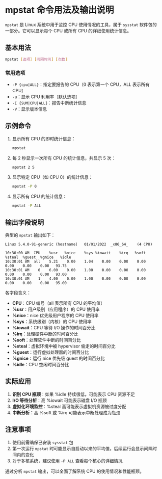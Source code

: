 # mpstat 命令用法及输出说明

`mpstat` 是 Linux 系统中用于监控 CPU 使用情况的工具，属于 `sysstat` 软件包的一部分。它可以显示每个 CPU 或所有 CPU 的详细使用统计信息。

## 基本用法

```bash
mpstat [选项] [间隔时间] [次数]
```

### 常用选项

- `-P {cpu|ALL}`：指定要报告的 CPU（0 表示第一个 CPU，ALL 表示所有 CPU）
- `-u`：显示 CPU 利用率（默认选项）
- `-I {SUM|CPU|ALL}`：报告中断统计信息
- `-V`：显示版本信息

## 示例命令

1. 显示所有 CPU 的即时统计信息：
   ```bash
   mpstat
   ```

2. 每 2 秒显示一次所有 CPU 的统计信息，共显示 5 次：
   ```bash
   mpstat 2 5
   ```

3. 显示特定 CPU（如 CPU 0）的统计信息：
   ```bash
   mpstat -P 0
   ```

4. 显示所有 CPU 的统计信息：
   ```bash
   mpstat -P ALL
   ```

## 输出字段说明

典型的 `mpstat` 输出如下：

```
Linux 5.4.0-91-generic (hostname) 	01/01/2022 	_x86_64_	(4 CPU)

10:30:00 AM  CPU    %usr   %nice    %sys %iowait    %irq   %soft  %steal  %guest  %gnice   %idle
10:30:01 AM  all    5.21    0.00    1.04    0.00    0.00    0.00    0.00    0.00    0.00   93.75
10:30:01 AM    0    6.00    0.00    1.00    0.00    0.00    0.00    0.00    0.00    0.00   93.00
10:30:01 AM    1    4.00    0.00    1.00    0.00    0.00    0.00    0.00    0.00    0.00   95.00
```

各字段含义：

- **CPU**：CPU 编号（all 表示所有 CPU 的平均值）
- **%usr**：用户级别（应用程序）的 CPU 使用率
- **%nice**：nice 优先级用户程序的 CPU 使用率
- **%sys**：系统级别（内核）的 CPU 使用率
- **%iowait**：CPU 等待 I/O 操作的时间百分比
- **%irq**：处理硬件中断的时间百分比
- **%soft**：处理软件中断的时间百分比
- **%steal**：虚拟环境中被 hypervisor 偷走的时间百分比
- **%guest**：运行虚拟处理器的时间百分比
- **%gnice**：运行 nice 优先级 guest 的时间百分比
- **%idle**：CPU 空闲时间百分比

## 实际应用

1. **识别 CPU 瓶颈**：如果 %idle 持续很低，可能表示 CPU 资源不足
2. **I/O 等待分析**：高 %iowait 可能表示磁盘 I/O 瓶颈
3. **虚拟化环境监控**：%steal 高可能表示虚拟机资源被过度分配
4. **中断分析**：高 %soft 或 %irq 可能表示中断处理成为瓶颈

## 注意事项

1. 使用前需确保已安装 `sysstat` 包
2. 第一次运行 `mpstat` 时可能显示自启动以来的平均值，后续运行会显示间隔时间内的变化
3. 对于多核系统，建议使用 `-P ALL` 查看每个核心的详细情况

通过分析 `mpstat` 输出，可以全面了解系统 CPU 的使用情况和性能瓶颈。
